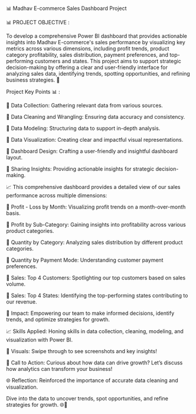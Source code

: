 📊  Madhav E-commerce Sales Dashboard Project

📊 PROJECT OBJECTIVE :

To develop a comprehensive Power BI dashboard that provides actionable insights into Madhav E-commerce's sales performance by visualizing key metrics across various dimensions, including profit trends, product category profitability, sales distribution, payment preferences, and top-performing customers and states. This project aims to support strategic decision-making by offering a clear and user-friendly interface for analyzing sales data, identifying trends, spotting opportunities, and refining business strategies. 🚀

Project Key Points  📊  : 

🔹 Data Collection: Gathering relevant data from various sources.

🔹 Data Cleaning and Wrangling: Ensuring data accuracy and consistency.

🔹 Data Modeling: Structuring data to support in-depth analysis.

🔹 Data Visualization: Creating clear and impactful visual representations.

🔹 Dashboard Design: Crafting a user-friendly and insightful dashboard layout.

🔹 Sharing Insights: Providing actionable insights for strategic decision-making.


📈 This comprehensive dashboard provides a detailed view of our sales performance across multiple dimensions:

🔹 Profit - Loss by Month: Visualizing profit trends on a month-over-month basis.

🔹 Profit by Sub-Category: Gaining insights into profitability across various product categories.

🔹 Quantity by Category: Analyzing sales distribution by different product categories.

🔹 Quantity by Payment Mode: Understanding customer payment preferences.

🔹 Sales: Top 4 Customers: Spotlighting our top customers based on sales volume.

🔹 Sales: Top 4 States: Identifying the top-performing states contributing to our revenue.


💼 Impact: Empowering our team to make informed decisions, identify trends, and optimize strategies for growth.

📈 Skills Applied: Honing skills in data collection, cleaning, modeling, and visualization with Power BI.

📸 Visuals: Swipe through to see screenshots and key insights!

💬 Call to Action: Curious about how data can drive growth? Let’s discuss how analytics can transform your business!

🌐 Reflection: Reinforced the importance of accurate data cleaning and visualization.

Dive into the data to uncover trends, spot opportunities, and refine strategies for growth. 🌐💼

